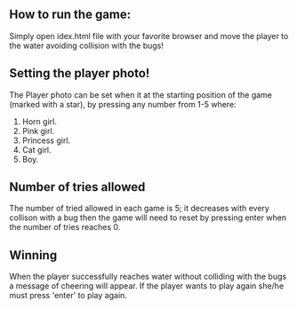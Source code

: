 ## How to run the game:
Simply open idex.html file with your favorite browser and move the player to the water avoiding collision with the bugs!

## Setting the player photo!
The Player photo can be set when it at the starting position of the game (marked with a star), by pressing any number from 1-5 where:
1. Horn girl.
2. Pink girl.
3. Princess girl.
4. Cat girl.
5. Boy.

## Number of tries allowed
The number of tried allowed in each game is 5; it decreases with every collison with a bug then the game will need to reset by pressing enter when the number of tries reaches 0.

## Winning
When the player successfully reaches water without colliding with the bugs a message of cheering will appear. If the player wants to play again she/he must press 'enter' to play again.

